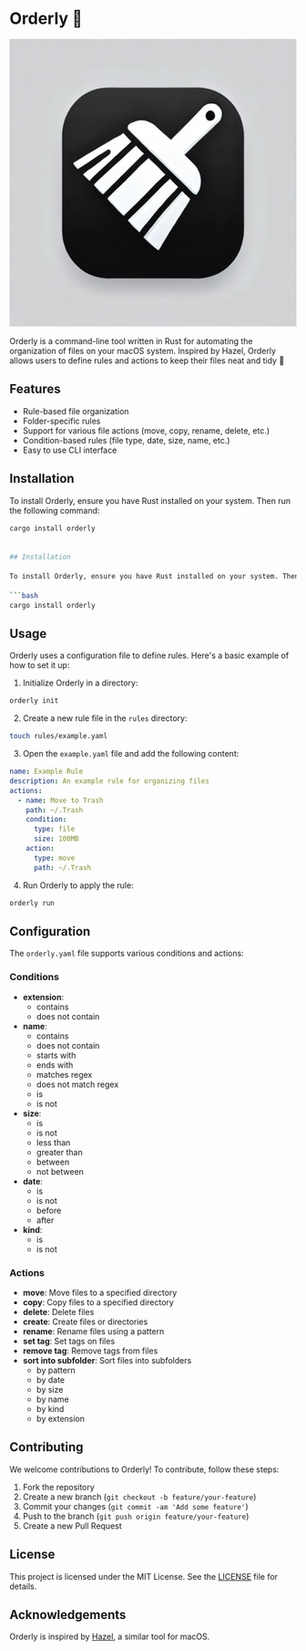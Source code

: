 # Orderly 🧹

![Orderly Logo](logo.png)

Orderly is a command-line tool written in Rust for automating the organization of files on your macOS system. Inspired by Hazel, Orderly allows users to define rules and actions to keep their files neat and tidy 🧹

## Features

- Rule-based file organization
- Folder-specific rules
- Support for various file actions (move, copy, rename, delete, etc.)
- Condition-based rules (file type, date, size, name, etc.)
- Easy to use CLI interface

## Installation

To install Orderly, ensure you have Rust installed on your system. Then run the following command:

```bash
cargo install orderly


## Installation

To install Orderly, ensure you have Rust installed on your system. Then run the following command:

```bash
cargo install orderly
```

## Usage

Orderly uses a configuration file to define rules. Here's a basic example of how to set it up:

1. Initialize Orderly in a directory:

```bash
orderly init
```

2. Create a new rule file in the `rules` directory:

```bash
touch rules/example.yaml
```

3. Open the `example.yaml` file and add the following content:

```yaml
name: Example Rule
description: An example rule for organizing files
actions:
  - name: Move to Trash
    path: ~/.Trash
    condition:
      type: file
      size: 100MB
    action:
      type: move
      path: ~/.Trash
```

4. Run Orderly to apply the rule:

```bash
orderly run
```

## Configuration

The `orderly.yaml` file supports various conditions and actions:

### Conditions

- **extension**: 
  - contains
  - does not contain
- **name**:
  - contains
  - does not contain
  - starts with
  - ends with
  - matches regex
  - does not match regex
  - is
  - is not
- **size**:
  - is
  - is not
  - less than
  - greater than
  - between
  - not between
- **date**:
  - is
  - is not
  - before
  - after
- **kind**:
  - is
  - is not

### Actions

- **move**: Move files to a specified directory
- **copy**: Copy files to a specified directory
- **delete**: Delete files
- **create**: Create files or directories
- **rename**: Rename files using a pattern
- **set tag**: Set tags on files
- **remove tag**: Remove tags from files
- **sort into subfolder**: Sort files into subfolders
  - by pattern
  - by date
  - by size
  - by name
  - by kind
  - by extension

## Contributing

We welcome contributions to Orderly! To contribute, follow these steps:

1. Fork the repository
2. Create a new branch (`git checkout -b feature/your-feature`)
3. Commit your changes (`git commit -am 'Add some feature'`)
4. Push to the branch (`git push origin feature/your-feature`)
5. Create a new Pull Request

## License

This project is licensed under the MIT License. See the [LICENSE](LICENSE) file for details.

## Acknowledgements

Orderly is inspired by [Hazel](https://www.noodlesoft.com/), a similar tool for macOS.
